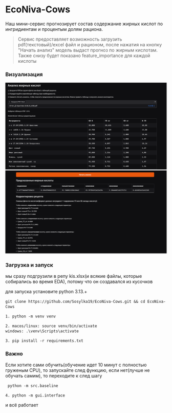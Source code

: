 # EcoNiva-Cows


Наш мини-сервис прогнозирует состав содержание жирных кислот по ингридиентам и процентым долям рациона.

> Сервис предоставляет возможность загрузить pdf(текстовый)/excel файл и рационом, после нажатия на кнопку "Начать анализ" модель выдаст прогноз по жирным кислотам. Также снизу будет показано feature_importance для каждой кислоты

### Визуализация
![](src/img/image.png)
![](src/img/image1.png)



### Загрузка и запуск
мы сразу подгрузили в репу kis.xlsx(и всякие файлы, которые собирались во время EDA), потому что он создавался из кусочков


для запуска установите python 3.13.+
```
git clone https://github.com/Sosylka19/EcoNiva-Cows.git && cd EcoNiva-Cows
```
```
1. python -m venv venv
```
```
2. macos/linux: source venv/bin/activate
windows: .\venv\Scripts\activate
```
```
3. pip install -r requirements.txt
```

### Важно 
Если хотите сами обучить(обучение идет 10 минут с полностью груженым CPU), то запускайте след функцию, если нет(лучше не обучать самим), то переходите к след шагу
```
 python -m src.baseline
```

```
4. python -m gui.interface
```

и всё работает